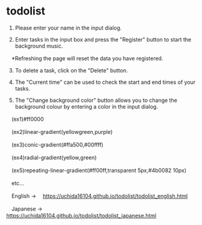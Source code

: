 # todolist

1. Please enter your name in the input dialog.

2. Enter tasks in the input box and press the "Register" button to start the background music.

　*Refreshing the page will reset the data you have registered.

3. To delete a task, click on the "Delete" button.

4. The "Current time" can be used to check the start and end times of your tasks.

5. The "Change background color" button allows you to change the background colour by entering a color in the input dialog.

　(ex1)#ff0000

　(ex2)linear-gradient(yellowgreen,purple)

　(ex3)conic-gradient(#ffa500,#00ffff)

　(ex4)radial-gradient(yellow,green)

　(ex5)repeating-linear-gradient(#ff00ff,transparent 5px,#4b0082 10px)

　etc...


　English -> 
　https://uchida16104.github.io/todolist/todolist_english.html

　Japanese -> 
　https://uchida16104.github.io/todolist/todolist_japanese.html
 
